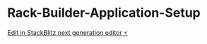 # Rack-Builder-Application-Setup

[Edit in StackBlitz next generation editor ⚡️](https://stackblitz.com/~/github.com/arunsoman/Rack-Builder-Application-Setup)
